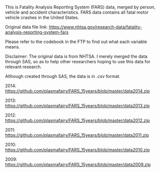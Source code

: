 This is Fatality Analysis Reporting System (FARS) data, merged by person, vehicle and accident characteristics.
FARS data contains all fatal motor vehicle crashes in the United States.

Original data file link: https://www.nhtsa.gov/research-data/fatality-analysis-reporting-system-fars

Please refer to the codebook in the FTP to find out what each variable means.

Disclaimer: The original data is from NHTSA. I merely merged the data through SAS, so as to help other researchers hoping to use this data for relevant research. 

Although created through SAS, the data is in .csv format.

2014: https://github.com/plasmafairy/FARS_15years/blob/master/data2014.zip

2013: https://github.com/plasmafairy/FARS_15years/blob/master/data2013.zip

2012: https://github.com/plasmafairy/FARS_15years/blob/master/data2012.zip

2011: https://github.com/plasmafairy/FARS_15years/blob/master/data2011.zip

2010: https://github.com/plasmafairy/FARS_15years/blob/master/data2010.zip

2009: https://github.com/plasmafairy/FARS_15years/blob/master/data2009.zip

